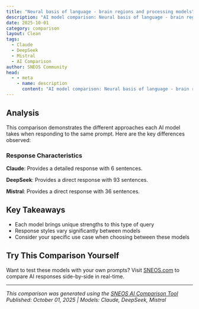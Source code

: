 ```yaml
---
title: "Neural basis of language - brain regions and processing models"
description: "AI model comparison: Neural basis of language - brain regions and processing models..."
date: 2025-10-01
category: comparison
layout: Clean
tags:
  - Claude
  - DeepSeek
  - Mistral
  - AI Comparison
author: SNEOS Community
head:
  - - meta
    - name: description
      content: "AI model comparison: Neural basis of language - brain regions and processing models..."
---
```


<ChatComparison
  title="Neural basis of language - brain regions and processing models"
  prompt="Neural basis of language - brain regions and processing models"
  :responses='{"Claude": "# Neural Basis of Language: Brain Regions and Processing Models\n\n## Key Brain Regions for Language\n\n### Classical Language Areas\n\n**Broca\u0027s Area (Brodmann areas 44, 45)**\n- Location: Left inferior frontal gyrus\n- Functions:\n - Speech production and motor planning\n - Syntactic processing\n - Working memory for language\n- Damage effects: Broca\u0027s aphasia (effortful, telegraphic speech)\n\n**Wernicke\u0027s Area (Brodmann area 22)**\n- Location: Left superior temporal gyrus\n- Functions:\n - Language comprehension\n - Phonological processing\n - Semantic integration\n- Damage effects: Wernicke\u0027s aphasia (fluent but meaningless speech)\n\n### Extended Language Network\n\n**Angular Gyrus**\n- Semantic processing and conceptual knowledge\n- Integration of multimodal information\n- Reading comprehension\n\n**Supramarginal Gyrus**\n- Phonological processing\n- Verbal working memory\n- Speech perception\n\n**Superior Temporal Sulcus**\n- Auditory sentence processing\n- Integration of speech sounds\n\n**Middle Temporal Gyrus**\n- Lexical-semantic processing\n- Word retrieval and storage\n\n## Processing Models\n\n### 1. Classical Wernicke-Geschwind Model\n\n**Architecture:**\n\u0060\u0060\u0060\nAuditory Input \u2192 Wernicke\u0027s Area \u2192 Arcuate Fasciculus \u2192 Broca\u0027s Area \u2192 Motor Output\n\u0060\u0060\u0060\n\n**Limitations:**\n- Oversimplified serial processing\n- Doesn\u0027t account for bilateral involvement\n- Limited explanation of semantic processing\n\n### 2. Dual-Stream Model\n\n**Dorsal Stream (\u0022Where/How\u0022 pathway)**\n- Route: Superior temporal \u2192 Inferior parietal \u2192 Frontal areas\n- Functions:\n - Auditory-motor mapping\n - Syntactic processing\n - Phonological processing\n - Speech repetition\n\n**Ventral Stream (\u0022What\u0022 pathway)**\n- Route: Superior temporal \u2192 Middle temporal \u2192 Inferior frontal areas\n- Functions:\n - Sound-to-meaning mapping\n - Semantic processing\n - Conceptual knowledge access\n\n### 3. Hickok-Poeppel Model\n\n**Bilateral Temporal Processing**\n- Both hemispheres process speech sounds\n- Phonological processing in superior temporal regions\n\n**Left-Lateralized Interface Systems**\n- Lexical interface: Middle temporal regions\n- Sublexical interface: Inferior parietal regions\n\n**Sensorimotor Integration**\n- Dorsal stream connects auditory and motor representations\n\n### 4. Hub-and-Spoke Model\n\n**Semantic Hub**\n- Anterior temporal lobe as central semantic processor\n- Integrates information from modality-specific spokes\n\n**Modality-Specific Spokes**\n- Visual: Occipital cortex\n- Auditory: Temporal cortex\n- Motor: Frontal/parietal cortex\n\n## Hemispheric Specialization\n\n### Left Hemisphere Dominance\n- **Syntax and grammar processing**\n- **Phonological processing**\n- **Fine temporal resolution**\n- **Categorical perception**\n\n### Right Hemisphere Contributions\n- **Prosody and intonation**\n- **Pragmatic processing**\n- **Coarse semantic coding**\n- **Contextual integration**\n- **Metaphor and humor comprehension**\n\n## White Matter Pathways\n\n### Major Fasciculi\n\n**Arcuate Fasciculus**\n- Connects temporal and frontal regions\n- Three segments: long, anterior, posterior\n- Critical for phonological processing\n\n**Uncinate Fasciculus**\n- Connects anterior temporal and frontal areas\n- Semantic processing pathway\n\n**Superior Longitudinal Fasciculus**\n- Fronto-parietal connections\n- Attention and working memory for language\n\n**Middle Longitudinal Fasciculus**\n- Temporal-parietal connections\n- Auditory language processing\n\n## Developmental Considerations\n\n### Critical Periods\n- **Phonological development**: Early childhood\n- **Syntactic development**: Through puberty\n- **Semantic development**: Lifelong plasticity\n\n### Plasticity Factors\n- Age of acquisition\n- Proficiency level\n- Language similarity\n- Individual differences\n\n## Clinical Implications\n\n### Aphasia Types\n1. **Broca\u0027s Aphasia**: Impaired production, preserved comprehension\n2. **Wernicke\u0027s Aphasia", "DeepSeek": "Of course. This is a fascinating and complex topic. Here is a comprehensive overview of the neural basis of language, covering the key brain regions and the primary processing models.\n\n### Introduction\n\nLanguage is a uniquely human and incredibly complex cognitive function. It involves decoding and producing sounds, words, sentences, and discourse, all while integrating meaning, emotion, and social context. This process is supported by a sophisticated and distributed network of brain regions, primarily in the left hemisphere for about 95% of right-handed individuals.\n\n---\n\n### Part 1: Key Brain Regions (The \u0022Classic\u0022 Language Network)\n\nThe foundation of our understanding comes from 19th-century neurology, which identified critical regions through studies of patients with brain lesions (aphasia).\n\n#### 1. Broca\u0027s Area\n* **Location:** Left frontal lobe, specifically in the posterior part of the inferior frontal gyrus (Brodmann areas 44 and 45).\n* **Function:** Traditionally associated with **language production** and **grammar (syntax)**.\n * **Production:** It is crucial for the motor planning of speech, coordinating the muscles of the lips, tongue, larynx, and palate to form fluent speech.\n * **Syntax:** It helps assemble words into grammatically correct sentences and understand complex grammatical structures.\n* **Lesion Effect:** **Broca\u0027s Aphasia (Non-fluent Aphasia)**. Characterized by:\n * Labored, halting, and agrammatical speech (\u0022Television... man... chair... sit\u0022).\n * Good comprehension of simple sentences.\n * Difficulty with complex syntax (e.g., \u0022The cat that the dog chased was black.\u0022).\n\n#### 2. Wernicke\u0027s Area\n* **Location:** Left temporal lobe, in the posterior section of the superior temporal gyrus (Brodmann area 22).\n* **Function:** Traditionally associated with **language comprehension** and **semantic processing**.\n * **Comprehension:** It is critical for processing the meaning of words and spoken language.\n * **Semantics:** It helps access the mental dictionary of word meanings.\n* **Lesion Effect:** **Wernicke\u0027s Aphasia (Fluent Aphasia)**. Characterized by:\n * Fluent, grammatically correct but meaningless speech. Speech may include neologisms (made-up words) and paraphasias (word substitutions).\n * Severe impairment in understanding spoken and written language.\n * Patients are often unaware of their errors.\n\n#### 3. The Arcuate Fasciculus\n* **Location:** A bundle of white matter nerve fibers that forms a crucial connection between Broca\u0027s area and Wernicke\u0027s area.\n* **Function:** Acts as a \u0022language highway,\u0022 allowing for the transfer of auditory information (processed in Wernicke\u0027s area) to the motor cortex (for repetition in Broca\u0027s area).\n* **Lesion Effect:** **Conduction Aphasia**. The primary deficit is the inability to repeat words or sentences despite fluent speech and relatively preserved comprehension.\n\n#### 4. Beyond the Classics: The Expanded Network\n\nModern neuroimaging has shown that language involves a much wider network:\n\n* **Angular Gyrus \u0026 Supramarginal Gyrus:** Located in the parietal lobe. They are critical for reading, writing, and linking auditory words with their visual representations (the angular gyrus is key for mapping visual words to their meaning).\n* **Primary Auditory Cortex (Heschl\u0027s Gyrus):** Processes the basic acoustic features of sounds. The surrounding **Auditory Association Cortex** helps recognize these sounds as language.\n* **Motor Cortex \u0026 Cerebellum:** The motor cortex executes the commands for speech articulation, while the cerebellum coordinates the timing and fluidity of speech.\n* **Basal Ganglia:** Involved in the initiation and suppression of motor plans, including those for speech.\n* **Right Hemisphere:** Plays a vital role in processing **prosody** (the rhythm, stress, and intonation of speech), figurative language (metaphor, irony, humor), and discourse-level coherence.\n\n---\n\n### Part 2: Models of Language Processing\n\nThese models attempt to explain how information flows through the brain\u0027s language network.\n\n#### 1. The Wernicke-Geschwind Model (The Classic Connectionist Model)\n\nThis is the historical model that beautifully explains the classic aphasias.\n\n* **Process for Repeating a Heard Word:**\n 1. Sound waves enter the ear and are processed by the **Primary Auditory Cortex**.\n 2. Information is sent to **Wernicke\u0027s Area** to be comprehended.\n 3. To repeat the word, the comprehended information travels via the **Arcuate Fasciculus** to **Broca\u0027s Area**.\n 4. Broca\u0027s Area formulates the motor program for saying the word.\n 5. This program is sent to the **Motor Cortex**, which commands the speech muscles to articulate the word.\n\n* **Process for Reading a Word Aloud:**\n 1. Visual information from the written word goes to the **Visual Cortex**.\n 2. It is then relayed to the **Angular Gyrus**, which associates the visual form with its auditory representation.\n 3. This auditory information is sent to **Wernicke\u0027s Area** for comprehension.\n 4. The process then continues as above: Arcuate Fasciculus \u2192 Broca\u0027s Area \u2192 Motor Cortex.\n\n* **Limitations:** This model is overly simplified. It doesn\u0027t account for the nuances of syntax, semantics, or the extensive contributions of subcortical and right-hemisphere regions revealed by modern research.\n\n#### 2. The Dual-Stream Model (Hickok \u0026 Poeppel, 2000s)\n\nThis is the prevailing modern model, which posits two parallel processing pathways emerging from the auditory cortex.\n\n* **The Dorsal Stream (\u0022How\u0022 / \u0022Where\u0022 Stream)**\n * **Pathway:** From the auditory cortex (temporal lobe) **upwards** to the parietal lobe and then **forward** to the frontal lobe (including Broca\u0027s area and the premotor cortex).\n * **Function:** **Mapping Sound to Articulation.** It is crucial for repeating speech, learning new words, and producing speech. It helps transform acoustic signals into motor commands. The **Arcuate Fasciculus** is a key component of this stream.\n\n* **The Ventral Stream (\u0022What\u0022 Stream)**\n * **Pathway:** From the auditory cortex (temporal lobe) **down and forward** through the temporal lobe.\n * **Function:** **Mapping Sound to Meaning.** It is responsible for comprehending speech, accessing the meaning of words (semantics), and recognizing spoken language. **Wernicke\u0027s area** is part of a larger network in this ventral stream, which also includes the middle temporal gyrus and angular gyrus.\n\nThis model better explains why some patients with Broca\u0027s area damage can still sing or swear (automatic speech routed differently) and provides a more nuanced framework for understanding aphasias.\n\n---\n\n### Summary and Key Takeaways\n\n* **Language is Distributed:** It is not localized to just two or three centers but is a large-scale network involving frontal, temporal, and parietal lobes in both hemispheres (though left-hemisphere dominant).\n* **A Network, Not a Module:** Brain regions work together in an integrated network. Damage to a \u0022hub\u0022 or the \u0022connections\u0022 between hubs can cause distinct language deficits.\n* **Dual-Stream Processing:** The modern view separates the processes of \u0022understanding meaning\u0022 (Ventral Stream) from \u0022producing speech\u0022 (Dorsal Stream).\n* **Dynamic and Plastic:** The brain\u0027s language network is not static. It can reorganize after injury (especially in young children), a phenomenon known as neuroplasticity.\n\nThe study of the neural basis of language continues to evolve with advanced techniques like fMRI and MEG, revealing an ever-more detailed and complex picture of this quintessentially human ability.", "Mistral": "The neural basis of language involves several key brain regions and processing models that work together to enable language comprehension and production. Here are some of the most important aspects:\n\n### Key Brain Regions\n\n1. **Broca\u0027s Area (Left Inferior Frontal Gyrus)**:\n - **Function**: Primarily involved in speech production, syntax, and grammar.\n - **Location**: Left frontal lobe.\n\n2. **Wernicke\u0027s Area (Left Superior Temporal Gyrus)**:\n - **Function**: Involved in language comprehension and the processing of auditory information.\n - **Location**: Left temporal lobe.\n\n3. **Angular Gyrus**:\n - **Function**: Integrates visual, auditory, and somatosensory information; important for reading and comprehension.\n - **Location**: Left parietal lobe.\n\n4. **Supramarginal Gyrus**:\n - **Function**: Involved in phonological processing and articulation.\n - **Location**: Left parietal lobe.\n\n5. **Basal Ganglia**:\n - **Function**: Involved in motor control, including the coordination of speech movements.\n - **Location**: Subcortical structures.\n\n6. **Cerebellum**:\n - **Function**: Involved in motor coordination and timing, which are crucial for speech production.\n - **Location**: Posterior to the brainstem.\n\n### Processing Models\n\n1. **Wernicke-Geschwind Model**:\n - **Description**: A classical model that proposes a linear flow of information from Wernicke\u0027s area (comprehension) to Broca\u0027s area (production) via the arcuate fasciculus (a bundle of nerve fibers).\n - **Limitations**: Oversimplified and does not account for the complexity of language processing.\n\n2. **Dual Stream Model**:\n - **Description**: Proposes two parallel streams of processing:\n - **Dorsal Stream**: Involved in sensorimotor integration and speech production, connecting the temporal lobe to the frontal lobe via the arcuate fasciculus.\n - **Ventral Stream**: Involved in semantic processing and comprehension, connecting the temporal lobe to the frontal lobe via the inferior longitudinal fasciculus.\n - **Advantages**: More comprehensive and accounts for the complexity of language processing.\n\n3. **Interactive Activation Model**:\n - **Description**: Proposes that language processing involves the simultaneous activation of multiple brain regions, with feedback loops and parallel processing.\n - **Advantages**: Better reflects the dynamic and interactive nature of language processing.\n\n4. **Connectionist Models**:\n - **Description**: Use neural networks to simulate language processing, emphasizing the importance of distributed representations and parallel processing.\n - **Advantages**: Provide a more flexible and adaptive framework for understanding language processing.\n\n### Additional Considerations\n\n- **Hemispheric Specialization**: Language functions are typically lateralized to the left hemisphere in right-handed individuals, but there is some degree of bilateral involvement.\n- **Plasticity**: The brain has the ability to reorganize and adapt in response to injury or learning, which can affect language processing.\n- **Developmental Aspects**: Language acquisition involves the maturation of specific brain regions and the establishment of neural connections over time.\n\nUnderstanding the neural basis of language is a complex and ongoing area of research, with new insights continually emerging from advances in neuroimaging, neuropsychology, and computational modeling."}' 
  published-date="12:05"
/>

## Analysis

This comparison demonstrates the different approaches each AI model takes when responding to the same prompt. Here are the key differences observed:

### Response Characteristics

**Claude**: Provides a detailed response with 6 sentences. 

**DeepSeek**: Provides a direct response with 93 sentences. 

**Mistral**: Provides a direct response with 36 sentences. 

## Key Takeaways

- Each model brings unique strengths to this type of query
- Response styles vary significantly between models
- Consider your specific use case when choosing between these models

## Try This Comparison Yourself

Want to test these models with your own prompts? Visit [SNEOS.com](https://sneos.com) to compare AI responses side-by-side in real-time.

---

*This comparison was generated using the [SNEOS AI Comparison Tool](https://sneos.com)*
*Published: October 01, 2025 | Models: Claude, DeepSeek, Mistral*
